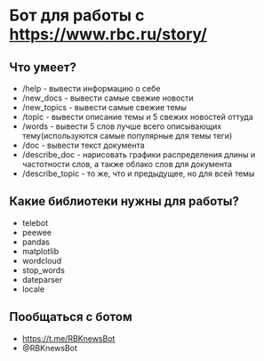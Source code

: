 Бот для работы c https://www.rbc.ru/story/
========================

Что умеет?
-------------------------
* /help - вывести информацию о себе
* /new_docs - вывести самые свежие новости
* /new_topics - вывести самые свежие темы
* /topic - вывести описание темы и 5 свежих новостей оттуда
* /words - вывести 5 слов лучше всего описывающих тему(используются самые популярные для темы теги)
* /doc - вывести текст документа
* /describe_doc - нарисовать графики распределения длины и частотности слов, а также облако слов для документа
* /describe_topic - то же, что и предыдущее, но для всей темы

Какие библиотеки нужны для работы?
-------------------------
* telebot
* peewee
* pandas
* matplotlib
* wordcloud
* stop_words
* dateparser
* locale

Пообщаться с ботом
-------------------------
* https://t.me/RBKnewsBot
* @RBKnewsBot
